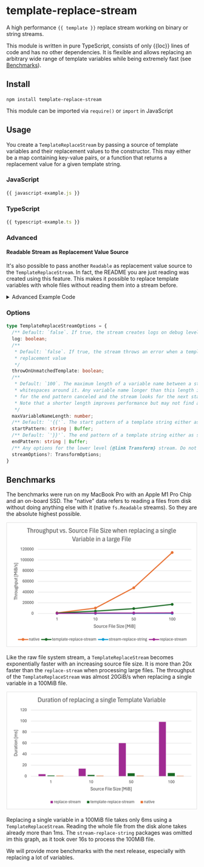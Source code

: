 # template-replace-stream

A high performance `{{ template }}` replace stream working on binary or string streams.

This module is written in pure TypeScript, consists of only {{loc}} lines of code and has no other dependencies. It is flexible and allows replacing an arbitrary wide range of template variables while being extremely fast (see [Benchmarks](#benchmarks)).

## Install

`npm install template-replace-stream`

This module can be imported via `require()` or `import` in JavaScript

## Usage

You create a `TemplateReplaceStream` by passing a source of template variables and their replacement values to the constructor. This may either be a map containing key-value pairs, or a function that returns a replacement value for a given template string.

### JavaScript

```js
{{ javascript-example.js }}
```

### TypeScript

```ts
{{ typescript-example.ts }}
```

### Advanced

#### Readable Stream as Replacement Value Source
It's also possible to pass another `Readable` as replacement value source to the `TemplateReplaceStream`. In fact, the README you are just reading was created using this feature. This makes it possible to replace template variables with whole files without reading them into a stream before.

<details>
<summary>Advanced Example Code</summary>

```ts
{{ create-readme.ts }}
```
</details>

### Options

```ts
type TemplateReplaceStreamOptions = {
  /** Default: `false`. If true, the stream creates logs on debug level */
  log: boolean;
  /**
   * Default: `false`. If true, the stream throws an error when a template variable has no
   * replacement value
   */
  throwOnUnmatchedTemplate: boolean;
  /**
   * Default: `100`. The maximum length of a variable name between a start and end pattern including
   * whitespaces around it. Any variable name longer than this length is ignored, i.e. the search
   * for the end pattern canceled and the stream looks for the next start pattern.
   * Note that a shorter length improves performance but may not find all variables.
   */
  maxVariableNameLength: number;
  /** Default: `'{{'`. The start pattern of a template string either as string or buffer */
  startPattern: string | Buffer;
  /** Default: `'}}'`. The end pattern of a template string either as string or buffer */
  endPattern: string | Buffer;
  /** Any options for the lower level {@link Transform} stream. Do not replace transform or flush */
  streamOptions?: TransformOptions;
}
```

## Benchmarks

The benchmarks were run on my MacBook Pro with an Apple M1 Pro Chip and an on-board SSD. The "native" data refers to reading a files from disk without doing anything else with it (native `fs.Readable` streams). So they are the absolute highest possible.

![Throughput vs. File Size when replacing a single Variable](benchmarks/plots/throughput-vs-data-size-with-one-replacement.png)

Like the raw file system stream, a `TemplateReplaceStream` becomes exponentially faster with an increasing source file size. It is more than 20x faster than the `replace-stream` when processing large files. The throughput of the `TemplateReplaceStream` was almost 20GiB/s when replacing a single variable in a 100MiB file.

![Duration vs File Size when replacing a single Variable](benchmarks/plots/size-vs-duration-with-one-replacement.png)

Replacing a single variable in a 100MiB file takes only 6ms using a `TemplateReplaceStream`. Reading the whole file from the disk alone takes already more than 1ms. The `stream-replace-string` packages was omitted im this graph, as it took over 16s to process the 100MiB file.

We will provide more benchmarks with the next release, especially with replacing a lot of variables.